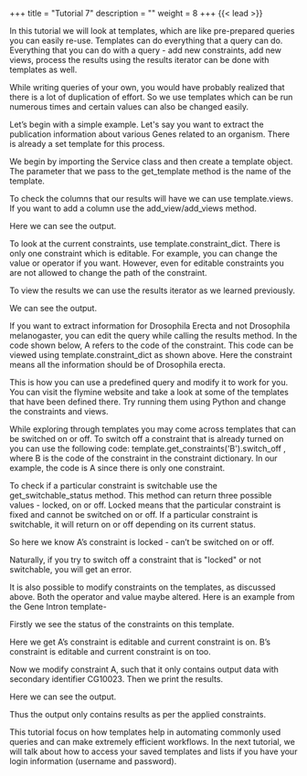 +++
title = "Tutorial 7"
description = ""
weight = 8
+++
{{< lead >}}
<br/>


In this tutorial we will look at templates, which are like pre-prepared queries you can easily re-use. Templates can do everything that a query can do. Everything that you can do with a query - add new constraints, add new views, process the results using the results iterator can be done with templates as well.

While writing queries of your own, you would have probably realized that there is a lot of duplication of effort. So we use templates which can be run numerous times and certain values can also be changed easily. 

Let’s begin with a simple example. Let's say you want to extract the publication information about various Genes related to an organism. There is already a set template for this process. 

We begin by importing the Service class and then create a template object. The parameter that we pass to the get_template method is the name of the template.

To check the columns that our results will have we can use template.views. If you want to add a column use the add_view/add_views method. 

Here we can see the output.

To look at the current constraints, use template.constraint_dict. There is only one constraint which is editable. For example, you can change the value or operator if you want. However, even for editable constraints you are not allowed to change the path of the constraint. 

To view the results we can use the results iterator as we learned previously.

We can see the output.

If you want to extract information for Drosophila Erecta and not Drosophila melanogaster, you can edit the query while calling the results method. In the code shown below, A refers to the code of the constraint. This code can be viewed using template.constraint_dict as shown above. Here the constraint means all the information should be of Drosophila erecta.

This is how you can use a predefined query and modify it to work for you. You can visit the flymine website and take a look at some of the templates that have been defined there. Try running them using Python and change the constraints and views. 

While exploring through templates you may come across templates that can be switched on or off. To switch off a constraint that is already turned on you can use the following code: 
template.get_constraints('B').switch_off , where B is the code of the constraint in the constraint dictionary. In our example, the code is A since there is only one constraint. 

To check if a particular constraint is switchable use the get_switchable_status method. This method can return three possible values - locked, on or off. Locked means that the particular constraint is fixed and cannot be switched on or off. If a particular constraint is switchable, it will return on or off depending on its current status. 

So here we know A’s constraint is locked - can’t be switched on or off.

Naturally, if you try to switch off a constraint that is "locked" or not switchable, you will get an error. 

It is also possible to modify constraints on the templates, as discussed above. Both the operator and value maybe altered.  Here is an example from the Gene Intron template-

Firstly we see the status of the constraints on this template.

Here we get A’s constraint is editable and current constraint is on. B’s constraint is editable and current constraint is on too.

Now we modify constraint A, such that it only contains output data with secondary identifier CG10023. Then we print the results.

Here we can see the output.

Thus the output only contains results as per the applied constraints. 

This tutorial focus on how templates help in automating commonly used queries and can make extremely efficient workflows. In the next tutorial, we will  talk about how to access your saved templates and lists if you have your login information (username and password).

